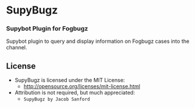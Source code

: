 # SupyBugz
### Supybot Plugin for Fogbugz

Supybot plugin to query and display information on Fogbugz cases into the channel.

## License
- SupyBugz is licensed under the MIT License:
  - http://opensource.org/licenses/mit-license.html
- Attribution is not required, but much appreciated:
  - `SupyBugz by Jacob Sanford`
